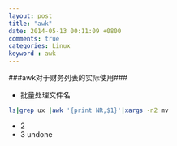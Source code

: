 ```yaml
---
layout: post
title: "awk"
date: 2014-05-13 00:11:09 +0800
comments: true
categories: Linux
keyword : awk
---
```


<!-- more-->
###awk对于财务列表的实际使用###
* 批量处理文件名  
```sh
ls|grep ux |awk '{print NR,$1}'|xargs -n2 mv
```

* 2
* 3
undone
